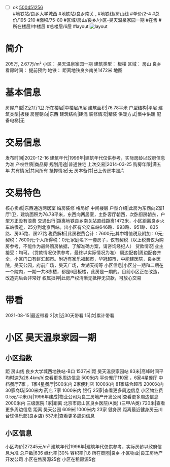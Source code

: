 - [ ] ok [500451256](https://bj.5i5j.com/ershoufang/500451256.html)  
 #地铁站/良乡大学城西 #地铁站/良乡南关 ,  #地铁线/房山线
#单价/2-4 #总价/195-210 #面积/75-80   #区域/房山/良乡/小区-昊天温泉家园一期 #在售 #所在楼层/中楼层 #总楼层/6层 #layout 
![layout](http://image2.5i5j.com//group2/M00/C8/00/CgqJM13khTOAByU2AALg3jxiyqk319.jpg_P5.jpg) 
# 简介 
 205万,  2.67万/m² 
小区： 昊天温泉家园一期
建筑类型： 板楼
区域： 房山 良乡
看房时间： 提前预约
地铁： 距离地铁良乡南关1472米 地图
# 基本信息 
 房屋户型|2室1厅1卫
所在楼层|中楼层/6层
建筑面积|76.78平米
户型结构|平层
建筑类型|板楼
房屋朝向|东西
建筑结构|砖混
装修情况|精装
供暖方式|集中供暖
配备电梯|无
# 交易信息 
 发布时间|2020-12-16
建筑年代|1996年|建筑年代仅供参考，实际房龄以政府信息为准
产权性质|商品房
规划用途|普通住宅
上次交易|2014-03-25
购房年限|满五年
共有情况|共同所有
抵押情况|无
房本备件|已上传房本照片
# 交易特色 
 核心卖点|东西通透两居室 婚房装修 格局好 中间楼层
户型介绍|此房为东西向2室1厅1卫，建筑面积为76.78平米，东西向两居室，主卧客厅朝西，次卧厨房朝东，户型方正没有浪费
交通出行|距离地铁良乡南关站直线距离1472米，小区距离良乡火车站很近，25分到北京西站。出小区有公交车站646路、993路、951路、835路、房35路、房27路
税费解析|此房税费合计：7600元;其中增值税及附加：0元;契税：7600元;个人所得税：0元;家庭名下一套房子，仅有契税（以上税费仅为购房参考，不能作为最终购房依据，了解准确方案，请咨询经纪人）
贷款情况|业主接受：均可。（贷款情况仅供参考，最终以实际情况为准）
周边配套|周边配套齐全，小区门口有鲜汇超市。附近有家乐福超市，华冠超市，中能建医院，良乡医院，昊天公园，府前广场，昊天广场，龙湖天街等
小区信息|小区分一期和二期在一个院内，一期一共8栋楼，都是6层板楼，此房是一期的。目前小区正在改造，改造完后会非常好
权属抵押|此房产权清晰无抵押无贷款，可放心交易
# 带看 
 2021-08-15|最近带看	 2|次|近30天带看	 15|次|累计带看
# 小区 昊天温泉家园一期
## 小区指数 
 距 房山线 良乡大学城西地铁站-B口 1537米|距 昊天温泉家园站 83米|高峰时间平均时速为28.4km/h|查看更多周边信息
500米内 平价餐厅110家 ，6家4星餐厅
中档餐厅7家 ，1家4星餐厅|500米内 2家便利店
1000米内 81家综合超市
2000米内 30家商场|500米内 药店 7家
1000米内 银行 25家|查看更多周边信息
小区物业费0.5元/平米/月|1996年建成|物业公司为良工房地产开发公司|查看更多周边信息
2000米内 三级医院 1家|距离 北京市房山区良乡医院(A类) (三甲/A类) 720米|查看更多周边信息
距离 昊天公园 609米|1000米内 23家 健身房
距离最近健身房云川台球俱乐部(良乡店) 537米|查看更多周边信息
## 小区信息 
 小区均价|27245元/m²
建筑年代|1996年|建筑年代仅供参考，实际房龄以政府信息为准
总户数|636
绿化率|30%
容积率|1.8
所在商圈|良乡
小区物业|良工房地产开发公司
小区在售房源25套
小区在租房源5套
